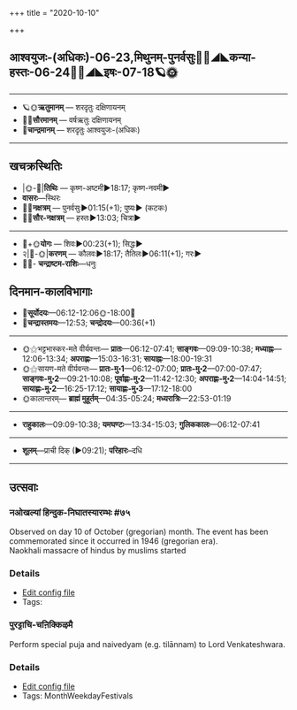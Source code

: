 +++
title = "2020-10-10"

+++
## आश्वयुजः-(अधिकः)-06-23,मिथुनम्-पुनर्वसुः🌛🌌◢◣कन्या-हस्तः-06-24🌌🌞◢◣इषः-07-18🪐🌞
___________________
- 🪐🌞**ऋतुमानम्** — शरदृतुः दक्षिणायनम्
- 🌌🌞**सौरमानम्** — वर्षऋतुः दक्षिणायनम्
- 🌛**चान्द्रमानम्** — शरदृतुः आश्वयुजः-(अधिकः)
___________________


## खचक्रस्थितिः
- |🌞-🌛|**तिथिः** — कृष्ण-अष्टमी►18:17; कृष्ण-नवमी►  
- **वासरः**—स्थिरः  
- 🌌🌛**नक्षत्रम्** — पुनर्वसुः►01:15(+1); पुष्यः► (कटकः)  
- 🌌🌞**सौर-नक्षत्रम्** — हस्तः►13:03; चित्रा►  
___________________
- 🌛+🌞**योगः** — शिवः►00:23(+1); सिद्धः►  
- २|🌛-🌞|**करणम्** — कौलवः►18:17; तैतिलः►06:11(+1); गरः►  
- 🌌🌛- **चन्द्राष्टम-राशिः**—धनुः  


## दिनमान-कालविभागाः
- 🌅**सूर्योदयः**—06:12-12:06🌞️-18:00🌇  
- 🌛**चन्द्रास्तमयः**—12:53; **चन्द्रोदयः**—00:36(+1)  
___________________
- 🌞⚝भट्टभास्कर-मते वीर्यवन्तः— **प्रातः**—06:12-07:41; **साङ्गवः**—09:09-10:38; **मध्याह्नः**—12:06-13:34; **अपराह्णः**—15:03-16:31; **सायाह्नः**—18:00-19:31  
- 🌞⚝सायण-मते वीर्यवन्तः— **प्रातः-मु॰1**—06:12-07:00; **प्रातः-मु॰2**—07:00-07:47; **साङ्गवः-मु॰2**—09:21-10:08; **पूर्वाह्णः-मु॰2**—11:42-12:30; **अपराह्णः-मु॰2**—14:04-14:51; **सायाह्णः-मु॰2**—16:25-17:12; **सायाह्णः-मु॰3**—17:12-18:00  
- 🌞कालान्तरम्— **ब्राह्मं मुहूर्तम्**—04:35-05:24; **मध्यरात्रिः**—22:53-01:19  
___________________
- **राहुकालः**—09:09-10:38; **यमघण्टः**—13:34-15:03; **गुलिककालः**—06:12-07:41  
___________________
- **शूलम्**—प्राची दिक् (►09:21); **परिहारः**–दधि  
___________________

## उत्सवाः
### नओखल्यां हिन्दुक-निघातस्यारम्भः #७५

Observed on day 10 of October (gregorian) month. The event has been commemorated since it occurred in 1946 (gregorian era).  
Naokhali massacre of hindus by muslims started

### Details
- [Edit config file](https://github.com/sanskrit-coders/adyatithi/tree/master/mahApuruSha/xatra-later/gregorian/day/10/10/naokhalyAM_hinduka-nighAtasyArambhaH.toml)
- Tags: 


### पुरट्टाचि-चऩिक्किऴमै

Perform special puja and naivedyam (e.g. tilānnam) to Lord Venkateshwara.

### Details
- [Edit config file](https://github.com/sanskrit-coders/adyatithi/tree/master/tamil/description_only/puraTTAci~can2ikkizhamai.toml)
- Tags: MonthWeekdayFestivals


